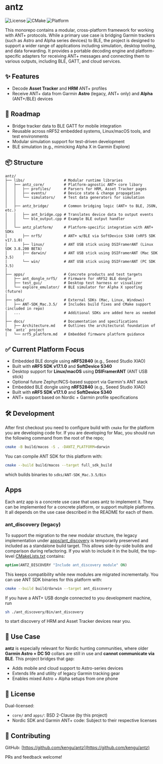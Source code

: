 # antz

![License](https://img.shields.io/badge/license-BSD%202--Clause-blue.svg)
![CMake](https://img.shields.io/badge/cmake-%3E=3.16-blue)
![Platform](https://img.shields.io/badge/platform-macOS-lightgrey)

This monorepo contains a modular, cross-platform framework for working with ANT+ protocols. 
While a primary use case is bridging Garmin trackers (such as Astro and Alpha series devices) to BLE, 
the project is designed to support a wider range of applications including simulation, desktop tooling, 
and data forwarding. It provides a portable decoding engine and platform-specific adapters for receiving 
ANT+ messages and connecting them to various outputs, including BLE, GATT, and cloud services.

## ✨ Features

* Decode **Asset Tracker** and **HRM** ANT+ profiles
* Receive ANT+ data from Garmin **Astro** (legacy, ANT+ only) and **Alpha** (ANT+/BLE) devices

## 🚧 Roadmap

* Bridge tracker data to BLE GATT for mobile integration
* Reusable across nRF52 embedded systems, Linux/macOS tools, and test environments
* Modular simulation support for test-driven development
* BLE simulation (e.g., mimicking Alpha X in Garmin Explore)

## 📦 Structure

```plaintext
antz/
├── libs/                  # Modular runtime libraries
│   ├── antz_core/         # Platform-agnostic ANT+ core libary
│   │   ├── profiles/      # Parsers for HRM, Asset Tracker pages
│   │   ├── events/        # Device state & change propagation
│   │   └── simulators/    # Test data generators for simulation
│   │
│   ├── antz_bridge/       # Common bridging logic (ANT+ to BLE, JSON, etc.)
│   │   ├── ant_bridge.cpp # Translates device data to output events
│   │   └── ble_output.cpp # Example BLE output handler
│   │
│   └── antz_platform/     # Platform-specific integration with ANT+ SDKs
│       ├── nrf5/          # ANT+ w/BLE via SoftDevice S340 (nRF5 SDK v17.1.0)
│       ├── linux/         # ANT USB stick using DSIFramerANT (Linux SDK 3.8.200 BETA)
│       ├── darwin/        # ANT USB stick using DSIFramerANT (Mac SDK 3.5)
│       └── win/           # ANT USB stick using DSIFramerANT (PC SDK 3.5)
│
├── apps/                  # Concrete products and test targets
│   ├── ant_dongle_nrf5/   # Firmware for nRF52 BLE dongle
│   ├── test_gui/          # Desktop test harness or visualizer
│   └── explore_emulator/  # BLE simulator for Alpha X spoofing (future)
│
├── sdks/                  # External SDKs (Mac, Linux, Windows)
│   ├── ANT-SDK_Mac.3.5/   # Includes build fixes and CMake support (included in repo)
│   ...                    # Additional SDKs are added here as needed 
│
├── docs/                  # Documentation and specifications
│   ├── Architecture.md    # Outlines the architectural foundation of the `antz` project
│   └── nrf5_platform.md   # Embedded firmware platform guidance
```

## ✅ Current Platform Focus

* Embedded BLE dongle using **nRF52840** (e.g., Seeed Studio XIAO)
* Built with **nRF5 SDK v17.1.0** and **SoftDevice S340**
* Desktop support for **Linux/macOS** using **DSIFramerANT** (ANT USB stick)
* Optional future Zephyr/NCS-based support via Garmin's ANT stack
* Embedded BLE dongle using **nRF52840** (e.g., Seeed Studio XIAO)
* Built with **nRF5 SDK v17.1.0** and **SoftDevice S340**
* ANT+ support based on Nordic + Garmin profile specifications

## 🛠 Development

After first checkout you need to configure build with `cmake` for 
the platform you are developing code for. If you are developing for 
Mac, you should run the following command from the root of the repo;

```bash
cmake -B build/macos -S . -DANTZ_PLATFORM=darwin
```

You can compile ANT SDK for this platform with:

```bash
cmake --build build/macos --target full_sdk_build
```

which builds binaries to `sdks/ANT-SDK_Mac.3.5/Bin`

## Apps 
Each antz app is a concrete use case that uses antz to implement it. 
They can be implemented for a concrete platform, or support multiple 
platforms. It all depends on the use case described in the README for 
each of them.

### ant_discovery (legacy)
To support the migration to the new modular structure, the legacy implementation under 
[apps/ant_discovery](apps/ant_discovery/README.md) is temporarily preserved and included as a standalone build target. 
This allows side-by-side builds and comparison during refactoring. If you wish to include it 
in the build, the top-level [CMakeLists.txt](CMakeLists.txt) contains:

```cmake
option(ANTZ_DISCOVERY "Include ant_discovery module" ON)
```

This keeps compatibility while new modules are migrated incrementally. You can use ANT SDK binaries for this platform with:

```bash
cmake --build build/darwin --target ant_discovery
```

If you have a ANT+ USB dongle connected to you development machine, run 
```bash
sh ./ant_discovery/Bin/ant_discovery
```
to start discovery of HRM and Asset Tracker devices near you. 

## 🐾 Use Case

**antz** is especially relevant for Nordic hunting communities, where older **Garmin Astro + DC 50** collars are still in use and **cannot communicate via BLE**. This project bridges that gap:

* Adds mobile and cloud support to Astro-series devices
* Extends life and utility of legacy Garmin tracking gear
* Enables mixed Astro + Alpha setups from one phone

## 📜 License

Dual-licensed:

* `core/` and `apps/`: BSD 2-Clause (by this project)
* Nordic SDK and Garmin ANT+ code: Subject to their respective licenses

## 🔗 Contributing

GitHub: [https://github.com/kengu/antz](https://github.com/kengu/antz)

PRs and feedback welcome!
